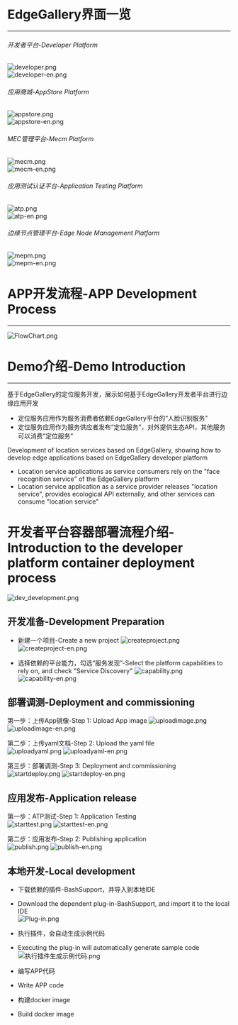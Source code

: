 # EdgeGallery界面一览
-------------------
###### 开发者平台-Developer Platform
![](/uploads/images/2021/v1.2/developer.png "developer.png")<br>
![](/uploads/images/2021/v1.2/developer-en.png "developer-en.png")<br>

###### 应用商城-AppStore Platform
![](/uploads/images/2021/v1.2/appstore.png "appstore.png")<br>
![](/uploads/images/2021/v1.2/appstore-en.png "appstore-en.png")<br>

###### MEC管理平台-Mecm Platform
![](/uploads/images/2021/v1.2/mecm.png "mecm.png")<br>
![](/uploads/images/2021/v1.2/mecm-en.png "mecm-en.png")<br>

###### 应用测试认证平台-Application Testing Platform
![](/uploads/images/2021/v1.2/atp.png "atp.png")<br>
![](/uploads/images/2021/v1.2/atp-en.png "atp-en.png")<br>

###### 边缘节点管理平台-Edge Node Management Platform
![](/uploads/images/2021/v1.2/mepm.png "mepm.png")<br>
![](/uploads/images/2021/v1.2/mepm-en.png "mepm-en.png")<br>

# APP开发流程-APP Development Process
-------------------
![](/uploads/images/2021/v1.1/FlowChart.png "FlowChart.png")<br>

# Demo介绍-Demo Introduction
-------------------
基于EdgeGallery的定位服务开发，展示如何基于EdgeGallery开发者平台进行边缘应用开发<br>
* 定位服务应用作为服务消费者依赖EdgeGallery平台的“人脸识别服务”<br>
* 定位服务应用作为服务供应者发布“定位服务”，对外提供生态API，其他服务可以消费“定位服务”<br>

Development of location services based on EdgeGallery, showing how to develop edge applications based on EdgeGallery developer platform<br>
* Location service applications as service consumers rely on the "face recognition service" of the EdgeGallery platform<br>
* Location service application as a service provider releases "location service", provides ecological API externally, and other services can consume "location service"<br>

# 开发者平台容器部署流程介绍-Introduction to the developer platform container deployment process
![](/uploads/images/2021/v1.2/dev_development.png "dev_development.png")

## 开发准备-Development Preparation
* 新建一个项目-Create a new project 
![](/uploads/images/2021/v1.2/createproject.png "createproject.png")
![](/uploads/images/2021/v1.2/createproject-en.png "createproject-en.png")

* 选择依赖的平台能力，勾选“服务发现”-Select the platform capabilities to rely on, and check "Service Discovery"
![](/uploads/images/2021/v1.2/capability.png "capability.png")
![](/uploads/images/2021/v1.2/capability-en.png "capability-en.png")

## 部署调测-Deployment and commissioning

 第一步：上传App镜像-Step 1: Upload App image
![](/uploads/images/2021/v1.2/uploadimage.png "uploadimage.png")
![](/uploads/images/2021/v1.2/uploadimage-en.png "uploadimage-en.png")    

 第二步：上传yaml文档-Step 2: Upload the yaml file  
![](/uploads/images/2021/v1.2/uploadyaml.png "uploadyaml.png")
![](/uploads/images/2021/v1.2/uploadyaml-en.png "uploadyaml-en.png")        

 第三步：部署调测-Step 3: Deployment and commissioning   
![](/uploads/images/2021/v1.2/startdeploy.png "startdeploy.png")
![](/uploads/images/2021/v1.2/startdeploy-en.png "startdeploy-en.png")           


##  应用发布-Application release  

第一步：ATP测试-Step 1: Application Testing     
![](/uploads/images/2021/v1.2/starttest.png "starttest.png")
![](/uploads/images/2021/v1.2/starttest-en.png "starttest-en.png")   

第二步：应用发布-Step 2: Publishing application    
![](/uploads/images/2021/v1.2/publish.png "publish.png")
![](/uploads/images/2021/v1.2/publish-en.png "publish-en.png")  


## 本地开发-Local development
* 下载依赖的插件-BashSupport，并导入到本地IDE
* Download the dependent plug-in-BashSupport, and import it to the local IDE  
![](/uploads/images/2020/v1.0/Plug-in.png "Plug-in.png")    

* 执行插件，会自动生成示例代码    
* Executing the plug-in will automatically generate sample code
![](/uploads/images/2021/cor2020/execute_plugin.png "执行插件生成示例代码.png")    

* 编写APP代码    
* Write APP code

* 构建docker image  
* Build docker image    




